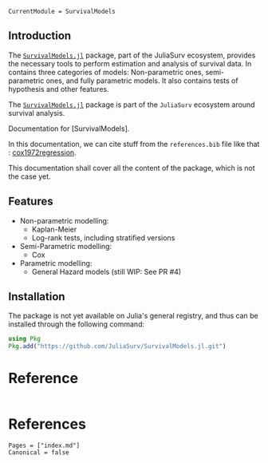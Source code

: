 ```@meta
CurrentModule = SurvivalModels
```

## Introduction

The [`SurvivalModels.jl`](https://github.com/JuliaSurv/SurvivalModels.jl) package, part of the JuliaSurv ecosystem, provides the necessary tools to perform estimation and analysis of survival data. In contains three categories of models: Non-parametric ones, semi-parametric ones, and fully parametric models. It also contains tests of hypothesis and other features. 

The [`SurvivalModels.jl`](https://github.com/JuliaSurv/SurvivalModels.jl) package is part of the `JuliaSurv` ecosystem around survival analysis. 


Documentation for [SurvivalModels].

In this documentation, we can cite stuff from the `references.bib` file like that : [cox1972regression](@cite). 

This documentation shall cover all the content of the package, which is not the case yet. 


## Features

* Non-parametric modelling: 
    * Kaplan-Meier
    * Log-rank tests, including stratified versions 
* Semi-Parametric modelling: 
    * Cox
* Parametric modelling: 
    * General Hazard models (still WIP: See PR #4)

## Installation

The package is not yet available on Julia's general registry, and thus can be installed through the following command:

```julia
using Pkg
Pkg.add("https://github.com/JuliaSurv/SurvivalModels.jl.git")
```



# Reference

```@index
```

# References

```@bibliography
Pages = ["index.md"]
Canonical = false
```